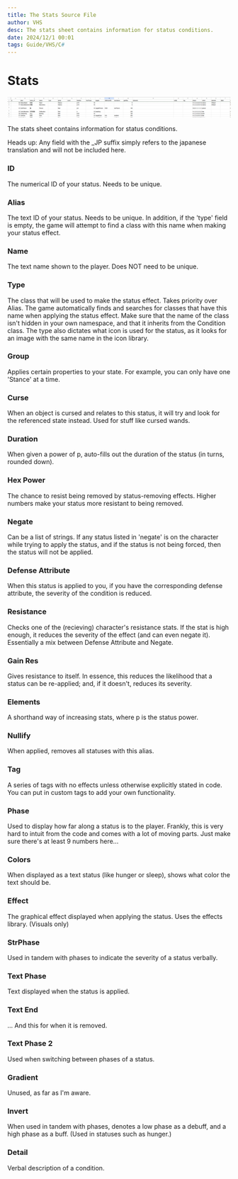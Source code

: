 ```yaml
---
title: The Stats Source File
author: VHS
desc: The stats sheet contains information for status conditions. 
date: 2024/12/1 00:01
tags: Guide/VHS/C#
---
```


# Stats

![The base game Stats sheet.](./assets/stats.webp)

The stats sheet contains information for status conditions. 

Heads up: Any field with the _JP suffix simply refers to the japanese translation and will not be included here.

### ID
The numerical ID of your status. Needs to be unique.
### Alias
The text ID of your status. Needs to be unique.
In addition, if the 'type' field is empty, the game will attempt to find a class with this name when making your status effect.
### Name
The text name shown to the player. Does NOT need to be unique.
### Type
The class that will be used to make the status effect. Takes priority over Alias.
The game automatically finds and searches for classes that have this name when applying the status effect. Make sure that the name of the class isn't hidden in your own namespace, and that it inherits from the Condition class.
The type also dictates what icon is used for the status, as it looks for an image with the same name in the icon library.
### Group
Applies certain properties to your state. For example, you can only have one 'Stance' at a time.
### Curse
When an object is cursed and relates to this status, it will try and look for the referenced state instead. Used for stuff like cursed wands.
### Duration
When given a power of p, auto-fills out the duration of the status (in turns, rounded down).
### Hex Power
The chance to resist being removed by status-removing effects. Higher numbers make your status more resistant to being removed.
### Negate
Can be a list of strings. If any status listed in 'negate' is on the character while trying to apply the status, and if the status is not being forced, then the status will not be applied.
### Defense Attribute
When this status is applied to you, if you have the corresponding defense attribute, the severity of the condition is reduced.
### Resistance
Checks one of the (recieving) character's resistance stats. If the stat is high enough, it reduces the severity of the effect (and can even negate it). Essentially a mix between Defense Attribute and Negate.
### Gain Res
Gives resistance to itself. In essence, this reduces the likelihood that a status can be re-applied; and, if it doesn't, reduces its severity.
### Elements
A shorthand way of increasing stats, where p is the status power.
### Nullify
When applied, removes all statuses with this alias.
### Tag
A series of tags with no effects unless otherwise explicitly stated in code. You can put in custom tags to add your own functionality.
### Phase
Used to display how far along a status is to the player. Frankly, this is very hard to intuit from the code and comes with a lot of moving parts. Just make sure there's at least 9 numbers here...
### Colors
When displayed as a text status (like hunger or sleep), shows what color the text should be.
### Effect
The graphical effect displayed when applying the status. Uses the effects library. (Visuals only)
### StrPhase
Used in tandem with phases to indicate the severity of a status verbally.
### Text Phase
Text displayed when the status is applied.
### Text End
... And this for when it is removed.
### Text Phase 2
Used when switching between phases of a status.
### Gradient
Unused, as far as I'm aware.
### Invert
When used in tandem with phases, denotes a low phase as a debuff, and a high phase as a buff. (Used in statuses such as hunger.)
### Detail
Verbal description of a condition.
